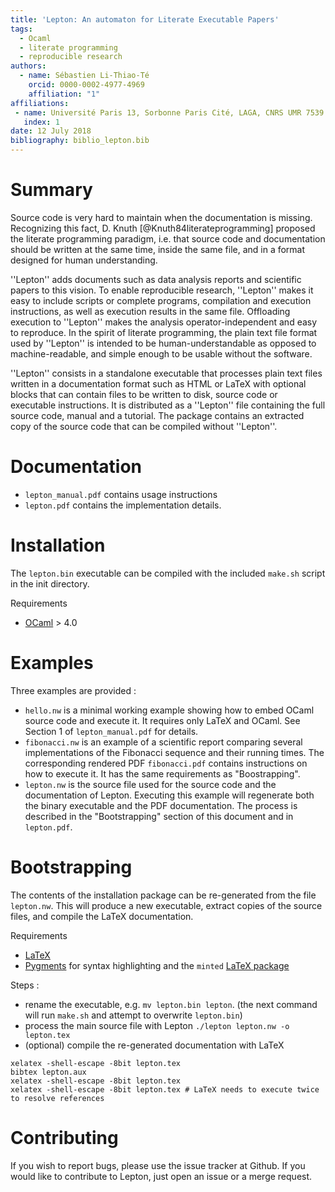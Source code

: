 ```yaml
---
title: 'Lepton: An automaton for Literate Executable Papers'
tags:
  - Ocaml
  - literate programming
  - reproducible research
authors:
  - name: Sébastien Li-Thiao-Té
    orcid: 0000-0002-4977-4969
    affiliation: "1" 
affiliations:
 - name: Université Paris 13, Sorbonne Paris Cité, LAGA, CNRS UMR 7539
   index: 1
date: 12 July 2018
bibliography: biblio_lepton.bib
---
```


# Summary

Source code is very hard to maintain when the documentation is missing. Recognizing
this fact, D. Knuth [@Knuth84literateprogramming] proposed the literate programming
paradigm, i.e. that source code and documentation should be written at the
same time, inside the same file, and in a format designed for human understanding.

''Lepton'' adds documents such as data analysis reports and scientific papers to this
vision. To enable reproducible research, ''Lepton'' makes it easy to include scripts
or complete programs, compilation and execution instructions, as well as execution
results in the same file. Offloading execution to ''Lepton'' makes the analysis
operator-independent and easy to reproduce. In the spirit of literate programming,
the plain text file format used by ''Lepton'' is intended to be human-understandable
as opposed to machine-readable, and simple enough to be usable without the software.

''Lepton'' consists in a standalone executable that processes plain text files
written in a documentation format such as HTML or LaTeX with optional blocks that
can contain files to be written to disk, source code or executable instructions.
It is distributed as a ''Lepton'' file containing the full source code, manual and a tutorial.
The package contains an extracted copy of the source code that can be compiled without ''Lepton''.

# Documentation
- `lepton_manual.pdf` contains usage instructions
- `lepton.pdf` contains the implementation details.

# Installation
The `lepton.bin` executable can be compiled with the included `make.sh` script in the init directory.

Requirements
- [OCaml](https://ocaml.org/docs/install.html) > 4.0

# Examples
Three examples are provided :
- `hello.nw` is a minimal working example showing how to embed OCaml source code and execute it. It requires only LaTeX and OCaml. See Section 1 of `lepton_manual.pdf` for details.
- `fibonacci.nw` is an example of a scientific report comparing several implementations of the Fibonacci sequence and their running times. The corresponding rendered PDF `fibonacci.pdf` contains instructions on how to execute it. It has the same requirements as "Boostrapping".
- `lepton.nw` is the source file used for the source code and the documentation of Lepton. Executing this example will regenerate both the binary executable and the PDF documentation. The process is described in the "Bootstrapping" section of this document and in `lepton.pdf`.

# Bootstrapping
The contents of the installation package can be re-generated from the file `lepton.nw`. This will produce a new executable, extract copies of the source files, and compile the LaTeX documentation.

Requirements
- [LaTeX](https://www.latex-project.org/get/)
- [Pygments](http://pygments.org/download/) for syntax highlighting and the `minted` [LaTeX package](https://ctan.org/pkg/minted?lang=en)

Steps :
- rename the executable, e.g. `mv lepton.bin lepton`.  (the next command will run `make.sh` and attempt to overwrite `lepton.bin`)
- process the main source file with Lepton `./lepton lepton.nw -o lepton.tex`
- (optional) compile the re-generated documentation with LaTeX

```
xelatex -shell-escape -8bit lepton.tex
bibtex lepton.aux
xelatex -shell-escape -8bit lepton.tex
xelatex -shell-escape -8bit lepton.tex # LaTeX needs to execute twice to resolve references
```

# Contributing
If you wish to report bugs, please use the issue tracker at Github. If you would like to contribute to Lepton, just open an issue or a merge request.
